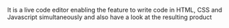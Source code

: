 It is a live code editor enabling the feature to write code in HTML, CSS and Javascript simultaneously and also have a look at the resulting product
